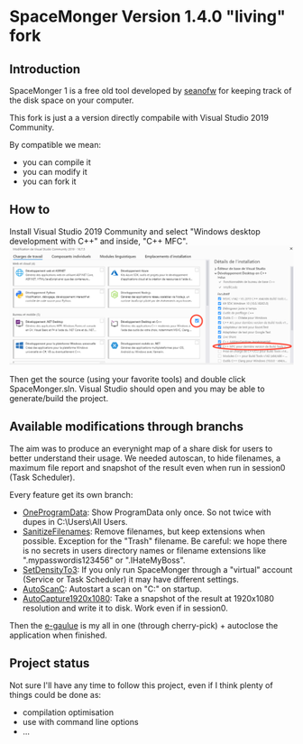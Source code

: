 # SpaceMonger Version 1.4.0 "living" fork

## Introduction

SpaceMonger 1 is a free old tool developed by [seanofw](https://github.com/seanofw) for keeping track of the disk space on your computer.

This fork is just a a version directly compabile with Visual Studio 2019 Community.

By compatible we mean:
* you can compile it
* you can modify it
* you can fork it

## How to

Install Visual Studio 2019 Community and select "Windows desktop development with C++" and inside, "C++ MFC".
![Visual Studio 2019 needed features](VS2019ModifyScreen.png?raw=true "Visual Studio 2019 needed features")

Then get the source (using your favorite tools) and double click SpaceMonger.sln. Visual Studio should open and you may be able to generate/build the project.

## Available modifications through branchs

The aim was to produce an everynight map of a share disk for users to better understand their usage. We needed autoscan, to hide filenames, a maximum file report and snapshot of the result even when run in session0 (Task Scheduler).

Every feature get its own branch:
* [OneProgramData](../../tree/OneProgramData): Show ProgramData only once. So not twice with dupes in C:\Users\All Users\.
* [SanitizeFilenames](../../tree/SanitizeFilenames): Remove filenames, but keep extensions when possible. Exception for the "Trash" filename. Be careful: we hope there is no secrets in users directory names or filename extensions like ".mypasswordis123456" or ".IHateMyBoss".
* [SetDensityTo3](../../tree/SetDensityTo3): If you only run SpaceMonger through a "virtual" account (Service or Task Scheduler) it may have different settings.
* [AutoScanC](../../tree/AutoScanC): Autostart a scan on "C:" on startup.
* [AutoCapture1920x1080](../../tree/AutoCapture1920x1080): Take a snapshot of the result at 1920x1080 resolution and write it to disk. Work even if in session0.

Then the [e-gaulue](../../tree/e-gaulue) is my all in one (through cherry-pick) + autoclose the application when finished.

## Project status

Not sure I'll have any time to follow this project, even if I think plenty of things could be done as:
* compilation optimisation
* use with command line options
* ...
